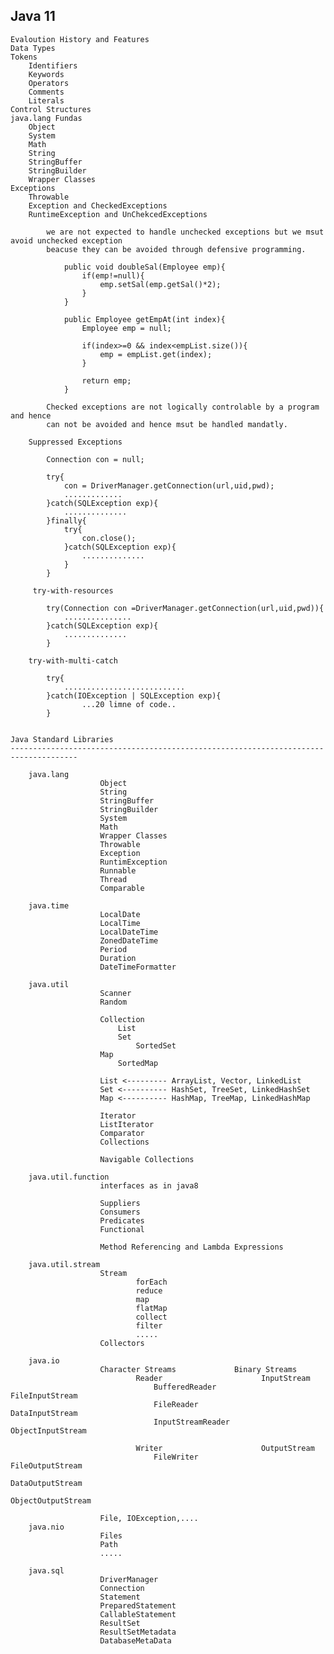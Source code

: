 Java 11
----------------------------------------------------------------------------

    Evaloution History and Features
    Data Types
    Tokens
        Identifiers
        Keywords
        Operators
        Comments
        Literals
    Control Structures
    java.lang Fundas
        Object
        System
        Math
        String
        StringBuffer
        StringBuilder
        Wrapper Classes
    Exceptions
        Throwable
        Exception and CheckedExceptions
        RuntimeException and UnChekcedExceptions

            we are not expected to handle unchecked exceptions but we msut avoid unchecked exception
            beacuse they can be avoided through defensive programming.

                public void doubleSal(Employee emp){
                    if(emp!=null){
                        emp.setSal(emp.getSal()*2);
                    } 
                }

                public Employee getEmpAt(int index){
                    Employee emp = null;

                    if(index>=0 && index<empList.size()){
                        emp = empList.get(index);
                    }

                    return emp;
                }

            Checked exceptions are not logically controlable by a program and hence
            can not be avoided and hence msut be handled mandatly.

        Suppressed Exceptions

            Connection con = null;

            try{
                con = DriverManager.getConnection(url,uid,pwd);
                .............
            }catch(SQLException exp){
                ..............
            }finally{
                try{
                    con.close();
                }catch(SQLException exp){
                    ..............
                }
            }

         try-with-resources

            try(Connection con =DriverManager.getConnection(url,uid,pwd)){
                ...............
            }catch(SQLException exp){
                ..............
            }

        try-with-multi-catch

            try{
                ...........................
            }catch(IOException | SQLException exp){
                    ...20 limne of code..
            }


    Java Standard Libraries
    -------------------------------------------------------------------------------------

        java.lang
                        Object
                        String
                        StringBuffer
                        StringBuilder
                        System
                        Math
                        Wrapper Classes
                        Throwable
                        Exception
                        RuntimException
                        Runnable
                        Thread
                        Comparable

        java.time
                        LocalDate
                        LocalTime
                        LocalDateTime
                        ZonedDateTime
                        Period
                        Duration
                        DateTimeFormatter

        java.util
                        Scanner
                        Random

                        Collection
                            List
                            Set
                                SortedSet
                        Map
                            SortedMap

                        List <--------- ArrayList, Vector, LinkedList
                        Set <---------- HashSet, TreeSet, LinkedHashSet
                        Map <---------- HashMap, TreeMap, LinkedHashMap

                        Iterator
                        ListIterator
                        Comparator
                        Collections

                        Navigable Collections

        java.util.function
                        interfaces as in java8

                        Suppliers
                        Consumers
                        Predicates
                        Functional

                        Method Referencing and Lambda Expressions

        java.util.stream
                        Stream
                                forEach
                                reduce
                                map
                                flatMap
                                collect
                                filter
                                .....
                        Collectors

        java.io
                        Character Streams             Binary Streams
                                Reader                      InputStream
                                    BufferedReader                  FileInputStream
                                    FileReader                      DataInputStream
                                    InputStreamReader               ObjectInputStream

                                Writer                      OutputStream
                                    FileWriter                      FileOutputStream
                                                                    DataOutputStream
                                                                    ObjectOutputStream

                        File, IOException,....
        java.nio
                        Files
                        Path
                        .....

        java.sql
                        DriverManager
                        Connection
                        Statement
                        PreparedStatement
                        CallableStatement
                        ResultSet
                        ResultSetMetadata
                        DatabaseMetaData

